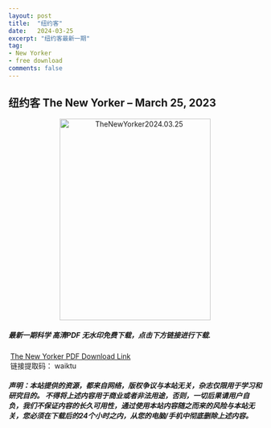 ```yaml
---
layout: post
title:  "纽约客"
date:   2024-03-25
excerpt: "纽约客最新一期"
tag:
- New Yorker 
- free download
comments: false
---
```


## 纽约客 The New Yorker – March 25, 2023


<div align="center">
<img src="https://i.postimg.cc/N0MQ1kkD/The-New-Yorker-March-25-2023-00.png" alt="TheNewYorker2024.03.25" border="0" width = 300 height = 400 /> 
</div>


 <h5>最新一期科学 高清PDF 无水印免费下载，点击下方链接进行下载. </h5>
 
  <a href="https://wwk.lanzout.com/iMXgs1sb4p0f">The New Yorker PDF Download Link</a>  
  <br/>
  链接提取码： waiktu
 
##### 声明：本站提供的资源，都来自网络，版权争议与本站无关，杂志仅限用于学习和研究目的。 不得将上述内容用于商业或者非法用途，否则，一切后果请用户自负，我们不保证内容的长久可用性，通过使用本站内容随之而来的风险与本站无关，您必须在下载后的24个小时之内，从您的电脑/手机中彻底删除上述内容。
